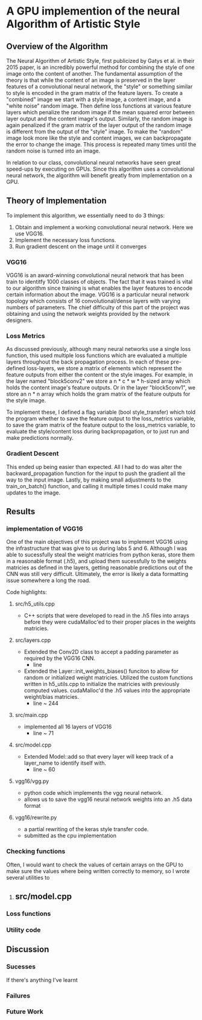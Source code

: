 # A GPU implemention of the neural Algorithm of Artistic Style

## Overview of the Algorithm

The Neural Algorithm of Artistic Style, first publicized by Gatys et al. in their 2015 paper,
is an incredibly powerful method for combining the style of one image onto the content of
another. The fundamental assumption of the theory is that while the content of an image is
preserved in the layer features of a convolutional neural network, the "style" or something
similar to style is encoded in the gram matrix of the feature layers. To create a "combined"
image we start with a style image, a content image, and a "white noise" random image. Then
define loss functions at various feature layers which penalize the random image if the mean
squared error between layer output and the content image's output. Similarly, the random
image is again penalized if the gram matrix of the layer output of the random image is
different from the output of the "style" image. To make the "random" image look more like 
the style and content images, we can backpropagate the error to change the image. This process
is repeated many times until the random noise is turned into an image.

In relation to our class, convolutional neural networks have seen great speed-ups by executing
on GPUs. Since this algorithm uses a convolutional neural network, the algorithm will benefit
greatly from implementation on a GPU.

## Theory of Implementation

To implement this algorithm, we essentially need to do 3 things:

1. Obtain and implement a working convolutional neural network. Here we use VGG16.
2. Implement the necessary loss functions.
3. Run gradient descent on the image until it converges

### VGG16

VGG16 is an award-winning convolutional neural network that has been train to identitfy 1000
classes of objects. The fact that it was trained is vital to our algorithm since training is
what enables the layer features to encode certain information about the image. VGG16 is a
particular neural network topology which consists of 16 convolutional/dense layers with varying
numbers of parameters. The chief difficulty of this part of the project was obtaining and using
the network weights provided by the network designers.

### Loss Metrics

As discussed previously, although many neural networks use a single loss function, this
used multiple loss functions which are evaluated a multiple layers throughout the back
propagation process. In each of these pre-defined loss-layers, we store a matrix of elements
which represent the feature outputs from either the content or the style images. For example,
in the layer named "block5conv2" we store a n * c * w * h-sized array which holds the content
image's feature outputs. Or in the layer "block5conv1", we store an n * n array which holds
the gram matrix of the feature outputs for the style image.

To implement these, I defined a flag variable (bool style_transfer) which told the program
whether to save the feature output to the loss_metrics variable, to save the gram matrix of
the feature output to the loss_metrics variable, to evaluate the style/content loss during
backpropagation, or to just run and make predictions normally.

### Gradient Descent

This ended up being easier than expected. All I had to do was alter the backward_propagation
function for the input to push the gradient all the way to the input image. Lastly, by making
small adjustments to the train_on_batch() function, and calling it multiple times I could
make many updates to the image.

## Results

### implementation of VGG16

One of the main objectives of this project was to implement VGG16 using the infrastructure that
was give to us during labs 5 and 6. Although I was able to sucessfully steal the weight matricies
from python keras, store them in a reasonable format (.h5), and upload them sucessfully to the
weights matricies as defined in the layers, getting reasonable predictions out of the CNN was 
still very difficult. Ultimately, the error is likely a data formatting issue somewhere a long
the road. 

Code highlights:
1. src/h5_utils.cpp
	- C++ scripts that were developed to read in the .h5 files into arrays before they were
	  cudaMalloc'ed to their proper places in the weights matricies. 
2. src/layers.cpp
	- Extended the Conv2D class to accept a padding parameter as required by the VGG16 CNN.
		- line
	- Extended the Layer::init_weights_biases() funciton to allow for random or initialized
	  weight matricies. Utilized the custom functions written in h5_utils.cpp to initialize
	  the matricies with previously computed values. cudaMalloc'd the .h5 values into the
	  appropriate weight/bias matricies.
	 	- line ~ 244
3. src/main.cpp
	- implemented all 16 layers of VGG16
		- line ~ 71
4. src/model.cpp
	- Extended Model::add so that every layer will keep track of a layer_name to identify
	  itself with. 
	  	- line ~ 60

2. vgg16/vgg.py
	- python code which implements the vgg neural network.
	- allows us to save the vgg16 neural network weights into an .h5 data format
3. vgg16/rewrite.py
	- a partial rewriting of the keras style transfer code.
	- submitted as the cpu implementation


### Checking functions

Often, I would want to check the values of certain arrays on the GPU to make sure the values
where being written correctly to memory, so I wrote several utilities to 

1. src/model.cpp
	- 
### Loss functions

### Utility code


## Discussion

### Sucesses

If there's anything I've learnt

### Failures

### Future Work
